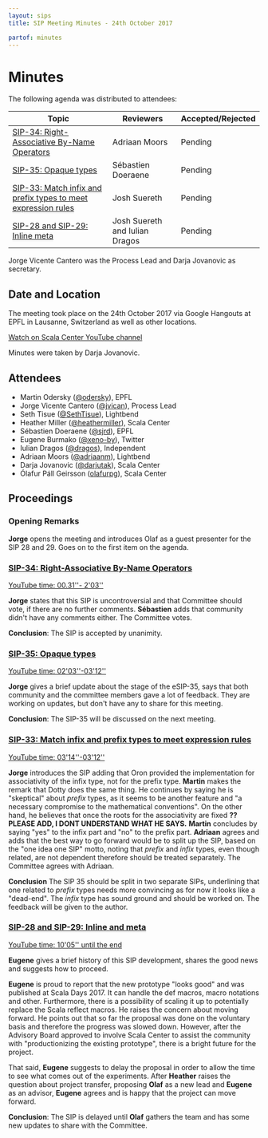```yaml
---
layout: sips
title: SIP Meeting Minutes - 24th October 2017

partof: minutes
---
```


# Minutes

The following agenda was distributed to attendees:

|Topic|Reviewers| Accepted/Rejected |
| --- | --- | --- |
| [SIP-34: Right-Associative By-Name Operators](http://docs.scala-lang.org/sips/right-associative-by-name-operators.html) | Adriaan Moors | Pending |
| [SIP-35: Opaque types](http://docs.scala-lang.org/sips/opaque-types.html) | Sébastien Doeraene | Pending |
| [SIP-33: Match infix and prefix types to meet expression rules](http://docs.scala-lang.org/sips/make-types-behave-like-expressions.html)| Josh Suereth | Pending |
|[SIP-28 and SIP-29: Inline meta](http://docs.scala-lang.org/sips/inline-meta.html)|Josh Suereth and Iulian Dragos| Pending |

Jorge Vicente Cantero was the Process Lead and Darja Jovanovic as secretary.

## Date and Location
The meeting took place on the 24th October 2017 via Google Hangouts at EPFL in Lausanne, Switzerland as well as other locations.

[Watch on Scala Center YouTube channel](https://youtu.be/aIc-o1pcRhw)

Minutes were taken by Darja Jovanovic.

## Attendees

* Martin Odersky ([@odersky](https://github.com/odersky)), EPFL
* Jorge Vicente Cantero ([@jvican](https://github.com/jvican)), Process Lead
* Seth Tisue ([@SethTisue](https://github.com/SethTisue)), Lightbend
* Heather Miller ([@heathermiller](https://github.com/heathermiller)), Scala Center
* Sébastien Doeraene ([@sjrd](https://github.com/sjrd)), EPFL
* Eugene Burmako ([@xeno-by](https://github.com/xeno-by)), Twitter
* Iulian Dragos ([@dragos](https://github.com/dragos)), Independent
* Adriaan Moors ([@adriaanm](https://github.com/adriaanm)), Lightbend
* Darja Jovanovic ([@darjutak](https://github.com/darjutak)), Scala Center
* Ólafur Páll Geirsson ([olafurpg](https://github.com/olafurpg)), Scala Center



## Proceedings
### Opening Remarks

**Jorge** opens the meeting and introduces Olaf as a guest presenter for the SIP 28 and 29. Goes on to the first item on the agenda.


### [SIP-34: Right-Associative By-Name Operators](http://docs.scala-lang.org/sips/right-associative-by-name-operators.html)
[YouTube time: 00.31''- 2'03''](https://youtu.be/aIc-o1pcRhw?t=32)

**Jorge** states that this SIP is uncontroversial and that Committee should vote, if there are no further comments. **Sébastien** adds that community didn't have any comments either.
The Committee votes.

**Conclusion**: The SIP is accepted by unanimity.

### [SIP-35: Opaque types](http://docs.scala-lang.org/sips/opaque-types.html)
[YouTube time: 02'03''-03'12''](https://youtu.be/aIc-o1pcRhw?t=122)

**Jorge** gives a brief update about the stage of the eSIP-35, says that both community and the committee members gave a lot of feedback.
They are working on updates, but don't have any to share for this meeting.

**Conclusion**: The SIP-35 will be discussed on the next meeting.

### [SIP-33: Match infix and prefix types to meet expression rules](http://docs.scala-lang.org/sips/make-types-behave-like-expressions.html)
[YouTube time: 03'14''-03'12''](https://youtu.be/aIc-o1pcRhw?t=194)

**Jorge** introduces the SIP adding that Oron provided the implementation for associativity of the infix type, not for the prefix type. **Martin** makes the remark that Dotty does the same thing. He continues by saying he is "skeptical" about *prefix* types, as it seems to be another feature and "a necessary compromise to the mathematical conventions". On the other hand, he believes that once the roots for the associativity are fixed **?? PLEASE ADD, I DONT UNDERSTAND WHAT HE SAYS.**
**Martin** concludes by saying "yes" to the infix part and "no" to the prefix part. **Adriaan** agrees and adds that the best way to go forward would be to split up the SIP, based on the "one idea one SIP" motto, noting that *prefix* and *infix* types, even though related, are not dependent therefore should be treated separately.
The Committee agrees with Adriaan.

**Conclusion** The SIP 35 should be split in two separate SIPs, underlining that one related to *prefix* types needs more convincing as for now it looks like a "dead-end".
The *infix* type has sound ground and should be worked on.
The feedback will be given to the author.



### [SIP-28 and SIP-29: Inline and meta](http://docs.scala-lang.org/sips/pending/inline-meta.html)
[YouTube time: 10'05'' until the end](https://youtu.be/aIc-o1pcRhw?t=605)

**Eugene** gives a brief history of this SIP development, shares the good news and suggests how to proceed.

**Eugene** is proud to report that the new prototype "looks good" and was published at Scala Days 2017. It can handle the def macros, macro notations and other.
Furthermore, there is a possibility of scaling it up to potentially replace the Scala reflect macros.
He raises the concern about moving forward.
He points out that so far the proposal was done on the voluntary basis and therefore the progress was slowed down.
However, after the Advisory Board approved to involve Scala Center to assist the community with "productionizing the existing prototype", there is a bright future for the project.

That said, **Eugene** suggests to delay the proposal in order to allow the time to see what comes out of the experiments.
After **Heather** raises the question about project transfer, proposing **Olaf** as a new lead and **Eugene** as an advisor, **Eugene** agrees and is happy that the project can move forward.

**Conclusion**: The SIP is delayed until **Olaf** gathers the team and has some new updates to share with the Committee.
